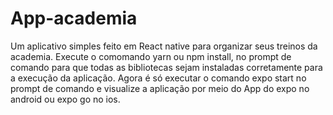 # App-academia
Um aplicativo simples feito em React native para organizar seus treinos da academia.
Execute o comomando yarn ou npm install, no prompt de comando para que todas as bibliotecas sejam instaladas corretamente para a execução da aplicação.
Agora é só executar o comando expo start no prompt de comando e visualize a aplicação por meio do App do expo no android ou expo go no ios.
